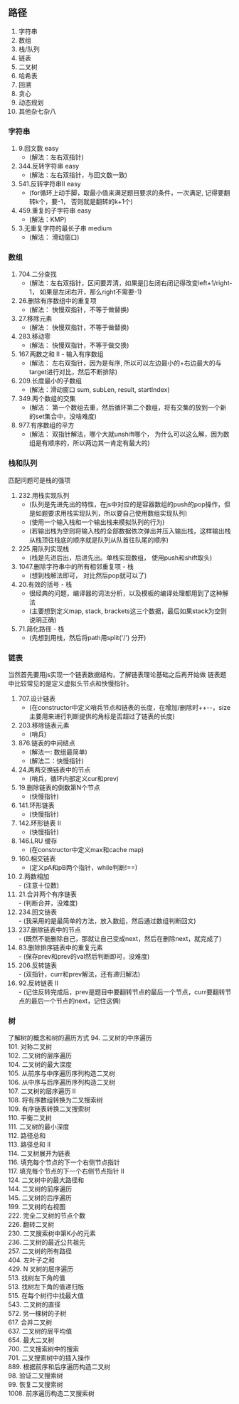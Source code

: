 ## 路径

  1. 字符串
  2. 数组
  3. 栈/队列
  4. 链表
  5. 二叉树
  6. 哈希表
  7. 回溯
  8. 贪心
  9. 动态规划
  10. 其他杂七杂八

### 字符串

  1. 9.回文数 easy
     - (解法：左右双指针)
  2. 344.反转字符串 easy
     - (解法：左右双指针，与回文数一致)
  3. 541.反转字符串II easy
     - (for循环上动手脚，取最小值来满足题目要求的条件，一次满足, 记得要翻转k个，要-1， 否则就是翻转的k+1个)
  4. 459.重复的子字符串 easy
     - (解法：KMP)
  5. 3.无重复字符的最长子串 medium
      - (解法： 滑动窗口)

### 数组

  1. 704.二分查找
     - (解法：左右双指针，区间要弄清，如果是[]左闭右闭记得改变left+1/right-1， 如果是左闭右开，那么right不需要-1)
  2. 26.删除有序数组中的重复项
     - (解法： 快慢双指针，不等于做替换)
  3. 27.移除元素
     - (解法： 快慢双指针，不等于做替换)
  4. 283.移动零
     - (解法： 快慢双指针，不等于做交换)
  5. 167.两数之和 II - 输入有序数组
      - (解法： 左右双指针，因为是有序, 所以可以左边最小的+右边最大的与target进行对比，然后不断排除)
  6. 209.长度最小的子数组
      - (解法：滑动窗口 sum, subLen, result, startIndex)
  7. 349.两个数组的交集
      - (解法： 第一个数组去重，然后循环第二个数组，将有交集的放到一个新的set集合中，没啥难度)
  8. 977.有序数组的平方
      - (解法： 双指针解法，哪个大就unshift哪个， 为什么可以这么解，因为数组是有顺序的，所以两边其一肯定有最大的)

### 栈和队列

   匹配问题可是栈的强项

   1. 232.用栈实现队列
      - (队列是先进先出的特性，在js中对应的是容器数组的push的pop操作，但是如题要求用栈实现队列，所以要自己使用数组实现队列)
      - (使用一个输入栈和一个输出栈来模拟队列的行为)
      - (若输出栈为空则将输入栈的全部数据依次弹出并压入输出栈，这样输出栈从栈顶往栈底的顺序就是队列从队首往队尾的顺序)
   2. 225.用队列实现栈
      - (栈是先进后出，后进先出。单栈实现数组， 使用push和shift取头)
   3. 1047.删除字符串中的所有相邻重复项 - 栈
      - (想到栈解法即可， 对比然后pop就可以了)
   4. 20.有效的括号 - 栈
      - 很经典的问题，编译器的词法分析，以及模板的编译处理都用到了这种解法
      - (主要想到定义map, stack, brackets这三个数据，最后如果stack为空则说明正确)
   5. 71.简化路径 - 栈
      - (先想到用栈，然后将path用split('/') 分开)

### 链表

  当然首先要用js实现一个链表数据结构，了解链表理论基础之后再开始做
  链表题中比较常见的是定义虚拟头节点和快慢指针。

   1. 707.设计链表
      - (在constructor中定义哨兵节点和链表的长度，在增加/删除时++--，size主要用来进行判断提供的角标是否超过了链表的长度)
   2. 203.移除链表元素
      - (哨兵)
   3. 876.链表的中间结点
      - (解法一: 数组最简单)
      - (解法二：快慢指针)
   4. 24.两两交换链表中的节点
      - (哨兵，循环内部定义cur和prev)
   5. 19.删除链表的倒数第N个节点
      - (快慢指针)
   6. 141.环形链表
      - (快慢指针)
   7. 142.环形链表 II
      - (快慢指针)
   8. 146.LRU 缓存
      - (在constructor中定义max和cache map)
   9. 160.相交链表
      - (定义pA和pB两个指针，while判断!==)
   10. 2.两数相加  
      - (注意十位数)
   11. 21.合并两个有序链表  
      - (判断合并，没难度)
   12. 234.回文链表  
      - (我采用的是最简单的方法，放入数组，然后通过数组判断回文)
   13. 237.删除链表中的节点  
      - (既然不能删除自己，那就让自己变成next，然后在删除next，就完成了)
   14. 83.删除排序链表中的重复元素  
      - (保存prev和prev的val然后判断即可，没难度)
   15. 206.反转链表  
      - (双指针，curr和prev解法，还有递归解法)
   16. 92.反转链表 II  
      - (记住反转完成后，prev是题目中要翻转节点的最后一个节点，curr要翻转节点的最后一个节点的next，记住这俩)

### 树

  了解树的概念和树的遍历方式
   94. 二叉树的中序遍历  
   101. 对称二叉树  
   102. 二叉树的层序遍历  
   104. 二叉树的最大深度  
   105. 从前序与中序遍历序列构造二叉树  
   106. 从中序与后序遍历序列构造二叉树  
   107. 二叉树的层序遍历 II  
   108. 将有序数组转换为二叉搜索树  
   109. 有序链表转换二叉搜索树  
   110. 平衡二叉树  
   111. 二叉树的最小深度  
   112. 路径总和  
   113. 路径总和 II  
   114. 二叉树展开为链表  
   116. 填充每个节点的下一个右侧节点指针  
   117. 填充每个节点的下一个右侧节点指针 II  
   124. 二叉树中的最大路径和  
   144. 二叉树的前序遍历  
   145. 二叉树的后序遍历  
   199. 二叉树的右视图  
   222. 完全二叉树的节点个数  
   226. 翻转二叉树  
   230. 二叉搜索树中第K小的元素  
   236. 二叉树的最近公共祖先  
   257. 二叉树的所有路径  
   404. 左叶子之和  
   429. N 叉树的层序遍历  
   513. 找树左下角的值  
   513. 找树左下角的值递归版  
   515. 在每个树行中找最大值  
   543. 二叉树的直径  
   572. 另一棵树的子树  
   617. 合并二叉树  
   637. 二叉树的层平均值  
   654. 最大二叉树  
   700. 二叉搜索树中的搜索  
   701. 二叉搜索树中的插入操作  
   889. 根据前序和后序遍历构造二叉树  
   98. 验证二叉搜索树  
   99. 恢复二叉搜索树  
   1008. 前序遍历构造二叉搜索树  
